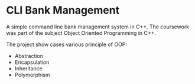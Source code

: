 # CLI Bank Management

A simple command line bank management system in C++. The coursework was part of the subject Object Oriented Programming in C++.

The project show cases various principle of OOP:
- Abstraction
- Encapsulation
- Inheritance
- Polymorphism

